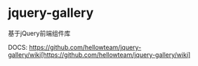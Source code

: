 jquery-gallery
===================

基于jQuery前端组件库

DOCS: https://github.com/hellowteam/jquery-gallery/wiki[https://github.com/hellowteam/jquery-gallery/wiki]
